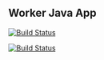## Worker Java App

  
[![Build Status](http://3.237.252.22:8080/buildStatus/icon?job=instavote%2Fworker-build)](http://3.237.252.22:8080/job/instavote/job/worker-build@subject=Build@color=blue)

[![Build Status](http://3.237.252.22:8080/buildStatus/icon?job=instavote%2Fworker-tes&subject=UnitTest)](http://3.237.252.22:8080/job/instavote/job/worker-tes/)
  
